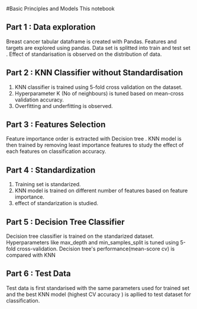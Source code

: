 #Basic Principles and Models
This notebook 

## Part 1 : Data exploration
Breast cancer tabular dataframe is created with Pandas. Features and targets are explored using pandas. Data set is splitted into train and test set . Effect of standarisation is observed on the distribution of data.

## Part 2 : KNN Classifier without Standardisation
1. KNN classifier is trained using 5-fold cross validation on the dataset. 
2. Hyperparameter K (No of neighbours) is tuned based on mean-cross validation accuracy.
3. Overfitting and underfitting is observed.

## Part 3 : Features Selection
Feature importance order is extracted with Decision tree . KNN model is then trained by removing least importance features to study the effect of each features on classification accuracy.

## Part 4 : Standardization 
1. Training set is standarized.
2. KNN model is trained on different number of features based on feature importance.
3. effect of standarization is studied.

## Part 5 : Decision Tree Classifier 
Decision tree classifier is trained on the standarized dataset. Hyperparameters like max_depth and min_samples_split is tuned using 5-fold cross-validation.
Decision tree's performance(mean-score cv) is compared with KNN

## Part 6 : Test Data
Test data is first standarised with the same parameters used for trained set and the best KNN model (highest CV accuracy ) is apllied to test dataset for classification.


